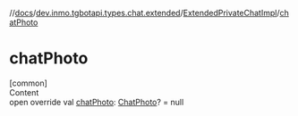 //[docs](../../../index.md)/[dev.inmo.tgbotapi.types.chat.extended](../index.md)/[ExtendedPrivateChatImpl](index.md)/[chatPhoto](chat-photo.md)



# chatPhoto  
[common]  
Content  
open override val [chatPhoto](chat-photo.md): [ChatPhoto](../../dev.inmo.tgbotapi.types/-chat-photo/index.md)? = null  



